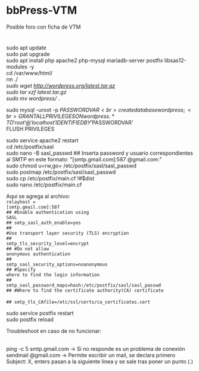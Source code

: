 # bbPress-VTM
Posible foro con ficha de VTM


#

sudo apt update<br>
sudo pat upgrade<br>
sudo apt install php apache2 php-mysql mariadb-server postfix libsas12-modules -y<br>
cd /var/www/html/<br>
rm ./*<br>
sudo wget http://wordpress.org/latest.tar.gz<br>
sudo tar xzf latest.tar.gz<br>
sudo mv wordpress/* .<br>

sudo mysql -uroot -p $PASSWORDVAR<br>
create database wordpress;<br>
GRANT ALL PRIVILEGES ON wordpress.* TO 'root'@'localhost' IDENTIFIED BY '$PASSWORDVAR'<br>
FLUSH PRIVILEGES<br>

sudo service apache2 restart<br>
cd /etc/postfix/sasl<br>
sudo nano -B sasl_passwd ## Inserta password y usuario correspondientes al SMTP en este formato: "[smtp.gmail.com]:587 <user>@gmail.com:<password>"<br>
sudo chmod u=rw,go= /etc/postfix/sasl/sasl_passwd<br>
sudo postmap /etc/postfix/sasl/sasl_passwd<br>
sudo cp /etc/postfix/main.cf !#$dist<br>
sudo nano /etc/postfix/main.cf<br>

Aquí se agrega al archivo:<br>
<code>relayhost = [smtp.gmail.com]:587</code> <br>
<code>## #Enable authentication using SASL </code><br>
<code>## smtp_sasl_auth_enable=yes </code><br>
<code>## #Use transport layer security (TLS) encryption </code><br>
<code>## smtp_tls_security_level=encrypt </code><br>
<code>## #Do not allow anonymous authentication</code> <br>
<code>## smtp_sasl_security_options=noanonymous</code> <br>
<code>## #Specify where to find the login information </code><br>
<code>## smtp_sasl_password_maps=hash:/etc/postfix/sasl/sasl_passwd </code><br>
<code>## #Where to find the certificate authority(CA) certificate </code><br>
<code>## smtp_tls_CAfile=/etc/ssl/certs/ca_certificates.cert </code>

sudo service postfix restart<br>
sudo postfix reload<br>


Troubleshoot en caso de no funcionar:<br><br>

ping -c 5 smtp.gmail.com -> Si no responde es un problema de conexión<br>
sendmail <mail>@gmail.com -> Permite escribir un mail, se declara primero Subject: X, enters pasan a la siguiente linea y se sale tras poner un punto (.)

